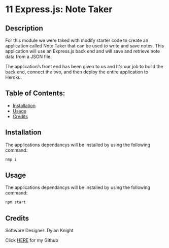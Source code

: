 # 11 Express.js: Note Taker

## Description

 For this module we were taked with modify starter code to create an application called Note Taker that can be used to write and save notes. This application will use an Express.js back end and will save and retrieve note data from a JSON file.

The application’s front end has been given to us and It's our job to build the back end, connect the two, and then deploy the entire application to Heroku.

## Table of Contents:
- [Installation](#installation)
- [Usage](#usage)
- [Credits](#credits)


## Installation

The applications dependancys will be installed by using the following command:

```bash
nmp i
```

## Usage

The applications dependancys will be installed by using the following command:
```bash
npm start
```

## Credits
Software Designer: Dylan Knight

Click [HERE](https://github.com/DlonMusk) for my Github
